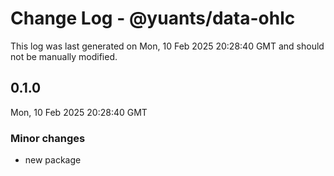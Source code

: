 # Change Log - @yuants/data-ohlc

This log was last generated on Mon, 10 Feb 2025 20:28:40 GMT and should not be manually modified.

## 0.1.0
Mon, 10 Feb 2025 20:28:40 GMT

### Minor changes

- new package

